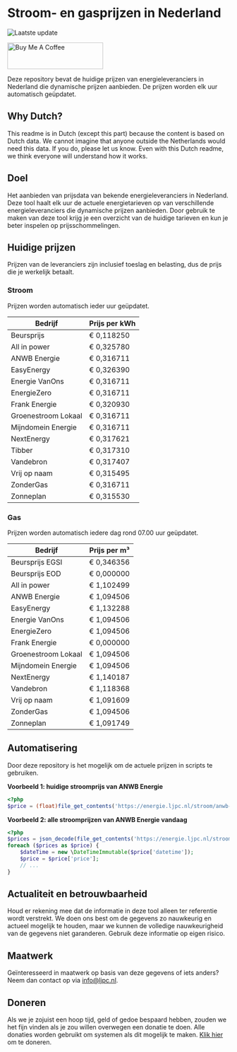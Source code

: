# Stroom- en gasprijzen in Nederland

![Laatste update](https://img.shields.io/badge/laatste%20update-2023--09--17%2021%3A00%20CET-brightgreen)

<a href="https://www.buymeacoffee.com/Lars-" target="_blank"><img src="https://cdn.buymeacoffee.com/buttons/v2/default-orange.png" alt="Buy Me A Coffee" height="60" style="height: 60px !important;width: 217px !important;" ></a>

Deze repository bevat de huidige prijzen van energieleveranciers in Nederland die dynamische prijzen aanbieden. De prijzen worden elk uur automatisch geüpdatet.

## Why Dutch?

This readme is in Dutch (except this part) because the content is based on Dutch data. We cannot imagine that anyone outside the Netherlands would need this data. If you do, please let us know. Even with this Dutch readme, we think
everyone will understand how it works.

## Doel

Het aanbieden van prijsdata van bekende energieleveranciers in Nederland. Deze tool haalt elk uur de actuele energietarieven op van verschillende energieleveranciers die dynamische prijzen aanbieden. Door gebruik te maken van deze tool
krijg je een overzicht van de huidige tarieven en kun je beter inspelen op prijsschommelingen.

## Huidige prijzen

Prijzen van de leveranciers zijn inclusief toeslag en belasting, dus de prijs die je werkelijk betaalt.

### Stroom

Prijzen worden automatisch ieder uur geüpdatet.

 Bedrijf | Prijs per kWh 
---------|---------------
Beursprijs | € 0,118250
All in power | € 0,325780
ANWB Energie | € 0,316711
EasyEnergy | € 0,326390
Energie VanOns | € 0,316711
EnergieZero | € 0,316711
Frank Energie | € 0,320930
Groenestroom Lokaal | € 0,316711
Mijndomein Energie | € 0,316711
NextEnergy | € 0,317621
Tibber | € 0,317310
Vandebron | € 0,317407
Vrij op naam | € 0,315495
ZonderGas | € 0,316711
Zonneplan | € 0,315530


### Gas

Prijzen worden automatisch iedere dag rond 07.00 uur geüpdatet.

 Bedrijf | Prijs per m³ 
---------|--------------
Beursprijs EGSI | € 0,346356
Beursprijs EOD | € 0,000000
All in power | € 1,102499
ANWB Energie | € 1,094506
EasyEnergy | € 1,132288
Energie VanOns | € 1,094506
EnergieZero | € 1,094506
Frank Energie | € 0,000000
Groenestroom Lokaal | € 1,094506
Mijndomein Energie | € 1,094506
NextEnergy | € 1,140187
Vandebron | € 1,118368
Vrij op naam | € 1,091609
ZonderGas | € 1,094506
Zonneplan | € 1,091749


## Automatisering

Door deze repository is het mogelijk om de actuele prijzen in scripts te gebruiken.

**Voorbeeld 1: huidige stroomprijs van ANWB Energie**

```php
<?php
$price = (float)file_get_contents('https://energie.ljpc.nl/stroom/anwb-energie-nu.txt');

```

**Voorbeeld 2: alle stroomprijzen van ANWB Energie vandaag**

```php
<?php
$prices = json_decode(file_get_contents('https://energie.ljpc.nl/stroom/all-in-power-vandaag.json'),true);
foreach ($prices as $price) {
    $dateTime = new \DateTimeImmutable($price['datetime']);
    $price = $price['price'];
    // ...
}
```

## Actualiteit en betrouwbaarheid

Houd er rekening mee dat de informatie in deze tool alleen ter referentie wordt verstrekt. We doen ons best om de gegevens zo nauwkeurig en actueel mogelijk te houden, maar we kunnen de volledige nauwkeurigheid van de gegevens niet
garanderen. Gebruik deze informatie op eigen risico.

## Maatwerk

Geïnteresseerd in maatwerk op basis van deze gegevens of iets anders? Neem dan contact op
via [info@ljpc.nl](mailto:info@ljpc.nl?subject=Energie%20prijzen).

## Doneren

Als we je zojuist een hoop tijd, geld of gedoe bespaard hebben, zouden we het fijn vinden als je zou willen overwegen een
donatie te doen. Alle donaties worden gebruikt om systemen als dit mogelijk te
maken. [Klik hier](https://www.buymeacoffee.com/Lars-) om te doneren.
